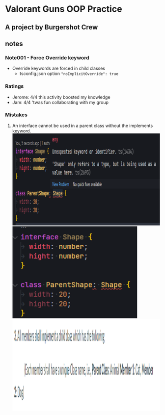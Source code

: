# Valorant Guns OOP Practice

## A project by Burgershot Crew

## notes

### Note001 - Force Override keyword

- Override keywords are forced in child classes
  - tsconfig.json option `"noImplicitOverride": true`

### Ratings

- Jerome: 4/4 this activity boosted my knowledge
- Jam: 4/4 'twas fun collaborating with my group

### Mistakes

1. An interface cannot be used in a parent class without the implements keyword. <br>
   <img src="./asset/examErrors.png" alt="image" width="auto" height="300"> <br>
   <img src="./asset/examErrors(2).png" alt="image" width="auto" height="300"> <br>
   <img src="./asset/examErrors(3).png" alt="image" width="auto" height="300"> <br>
